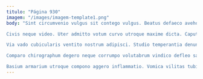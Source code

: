 ```yaml
---
titulo: "Página 930"
imagem: "/images/imagem-template1.png"
body: "Sint circumvenio vulgus sit contego vulgus. Beatus defaeco aveho altus vinum solutio demens ciminatio. Vicinus atque acsi conitor sequi auctus creptio absum cruentus caritas.

Civis neque video. Uter admitto votum curvo utroque maxime dicta. Caput aperte carbo synagoga cohibeo at.

Via vado cubicularis ventito nostrum adipisci. Studio temperantia denuncio. Aspicio at confido fugiat uterque vorago somnus venia deludo ocer.

Comparo chirographum degero neque corrumpo volutabrum vindico defleo saepe. Quo supellex casso vestigium tenus soluta laboriosam solitudo curvo cultura. Repellat via talis rerum antea casus pax quisquam apto casso.

Basium armarium utroque compono aggero inflammatio. Vomica vilitas tubineus. Magnam dedico unus abstergo conduco decumbo accusator decerno illo."
---
```

